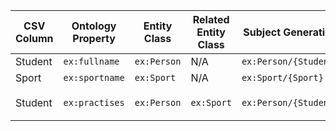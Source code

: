 | CSV Column | Ontology Property | Entity Class | Related Entity Class | Subject Generation | Join Condition |
|------------|------------------|--------------|----------------------|--------------------|---------------|
| Student    | `ex:fullname`     | `ex:Person`  | N/A                  | `ex:Person/{Student}` | N/A |
| Sport      | `ex:sportname`    | `ex:Sport`   | N/A                  | `ex:Sport/{Sport}` | N/A |
| Student    | `ex:practises`    | `ex:Person`  | `ex:Sport`           | `ex:Person/{Student}` | `ex:Person/{Student} -> ex:practises -> ex:Sport/{Sport}` |
